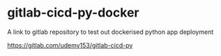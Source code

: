 # gitlab-cicd-py-docker
A link to gitlab repository to test out dockerised python app deployment

https://gitlab.com/udemy153/gitlab-cicd-py
